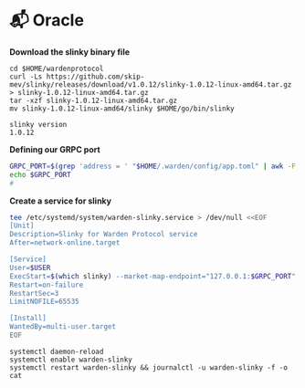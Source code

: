 # 📬 Oracle

**Download the slinky binary file**

```shell
cd $HOME/wardenprotocol
curl -Ls https://github.com/skip-mev/slinky/releases/download/v1.0.12/slinky-1.0.12-linux-amd64.tar.gz > slinky-1.0.12-linux-amd64.tar.gz
tar -xzf slinky-1.0.12-linux-amd64.tar.gz
mv slinky-1.0.12-linux-amd64/slinky $HOME/go/bin/slinky

slinky version
1.0.12
```

**Defining our GRPC port**

```bash
GRPC_PORT=$(grep 'address = ' "$HOME/.warden/config/app.toml" | awk -F: '{print $NF}' | grep '90"$' | tr -d '"')
echo $GRPC_PORT
#
```

**Create a service for slinky**

```bash
tee /etc/systemd/system/warden-slinky.service > /dev/null <<EOF
[Unit]
Description=Slinky for Warden Protocol service
After=network-online.target

[Service]
User=$USER
ExecStart=$(which slinky) --market-map-endpoint="127.0.0.1:$GRPC_PORT"
Restart=on-failure
RestartSec=3
LimitNOFILE=65535

[Install]
WantedBy=multi-user.target
EOF
```

```
systemctl daemon-reload
systemctl enable warden-slinky
systemctl restart warden-slinky && journalctl -u warden-slinky -f -o cat
```




